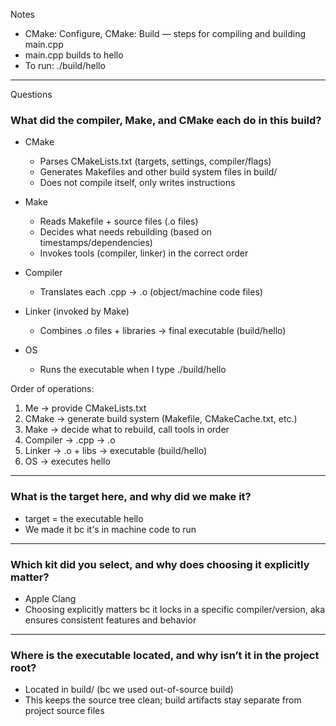 Notes
- CMake: Configure, CMake: Build — steps for compiling and building main.cpp
- main.cpp builds to hello
- To run:
  ./build/hello

---

Questions

### What did the compiler, Make, and CMake each do in this build?
- CMake
  - Parses CMakeLists.txt (targets, settings, compiler/flags)
  - Generates Makefiles and other build system files in build/
  - Does not compile itself, only writes instructions

- Make
  - Reads Makefile + source files (.o files)
  - Decides what needs rebuilding (based on timestamps/dependencies)
  - Invokes tools (compiler, linker) in the correct order

- Compiler
  - Translates each .cpp → .o (object/machine code files)

- Linker (invoked by Make)
  - Combines .o files + libraries → final executable (build/hello)

- OS
  - Runs the executable when I type ./build/hello

Order of operations:
1. Me → provide CMakeLists.txt
2. CMake → generate build system (Makefile, CMakeCache.txt, etc.)
3. Make → decide what to rebuild, call tools in order
4. Compiler → .cpp → .o
5. Linker → .o + libs → executable (build/hello)
6. OS → executes hello

---

### What is the target here, and why did we make it?
- target = the executable hello
- We made it bc it's in machine code to run

---

### Which kit did you select, and why does choosing it explicitly matter?
- Apple Clang
- Choosing explicitly matters bc it locks in a specific compiler/version, aka ensures consistent features and behavior

---

### Where is the executable located, and why isn’t it in the project root?
- Located in build/ (bc we used out-of-source build)
- This keeps the source tree clean; build artifacts stay separate from project source files
